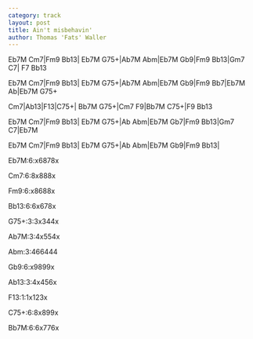 ```yaml
---
category: track
layout: post
title: Ain't misbehavin'
author: Thomas 'Fats' Waller
---
```


<canvas class="chords">Eb7M Cm7|Fm9 Bb13| Eb7M G75+|Ab7M Abm|Eb7M Gb9|Fm9 Bb13|Gm7 C7| F7 Bb13

Eb7M Cm7|Fm9 Bb13| Eb7M G75+|Ab7M Abm|Eb7M Gb9|Fm9 Bb7|Eb7M Ab|Eb7M G75+

Cm7|Ab13|F13|C75+| Bb7M G75+|Cm7 F9|Bb7M C75+|F9 Bb13

Eb7M Cm7|Fm9 Bb13| Eb7M G75+|Ab Abm|Eb7M Gb7|Fm9 Bb13|Gm7 C7|Eb7M</canvas>

<canvas class="chords">Eb7M Cm7|Fm9 Bb13| Eb7M G75+|Ab Abm|Eb7M Gb9|Fm9 Bb13|</canvas>



<canvas class="diagram">Eb7M:6:x6878x</canvas>

<canvas class="diagram">Cm7:6:8x888x</canvas>

<canvas class="diagram">Fm9:6:x8688x</canvas>

<canvas class="diagram">Bb13:6:6x678x</canvas>

<canvas class="diagram">G75+:3:3x344x</canvas>

<canvas class="diagram">Ab7M:3:4x554x</canvas>

<canvas class="diagram">Abm:3:466444</canvas>

<canvas class="diagram">Gb9:6:x9899x</canvas>

<canvas class="diagram">Ab13:3:4x456x</canvas>

<canvas class="diagram">F13:1:1x123x</canvas>

<canvas class="diagram">C75+:6:8x899x</canvas>

<canvas class="diagram">Bb7M:6:6x776x</canvas>



